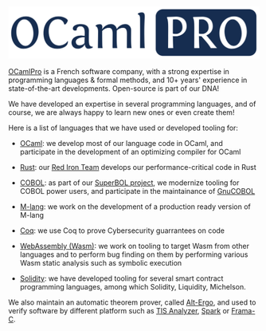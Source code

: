 ![OCamlPro Logo](https://github.com/OCamlPro/.github/raw/master/profile/logo.png)

[OCamlPro](https://ocamlpro.com) is a French software company, with a
strong expertise in programming languages & formal methods, and 10+
years' experience in state-of-the-art developments. Open-source is
part of our DNA!

We have developed an expertise in several programming languages, and
of course, we are always happy to learn new ones or even create them!

Here is a list of languages that we have used or developed tooling
for:

* [OCaml](https://ocaml.org): we develop most of our language code in
  OCaml, and participate in the development of an optimizing compiler
  for OCaml

* [Rust](https://www.rust-lang.org/fr): our [Red Iron
  Team](https://red-iron.eu) develops our performance-critical code in
  Rust

* [COBOL](https://wikipedia.org/wiki/Cobol): as part of our [SuperBOL project](https://get-superbol.com), we modernize tooling for COBOL power users, and participate in the maintainance of [GnuCOBOL](https://github.com/OCamlPro/gnucobol)

* [M-lang](https://mlanguage.github.io/mlang/mlang/index.html): we work on the development of a production ready version of M-lang

* [Coq](https://coq.inria.fr/): we use Coq to prove Cybersecurity
  guarrantees on code

* [WebAssembly (Wasm)](https://webassembly.org/): we work on tooling
  to target Wasm from other languages and to perform bug finding on them
  by performing various Wasm static analysis such as symbolic execution

* [Solidity](https://soliditylang.org/): we have developed tooling for
  several smart contract programming languages, among which Solidity,
  Liquidity, Michelson.

We also maintain an automatic theorem prover, called
[Alt-Ergo](https://github.com/OCamlPro/alt-ergo), and used to verify
software by different platform such as [TIS
Analyzer](https://trust-in-soft.com/),
[Spark](https://www.adacore.com/about-spark) or
[Frama-C](https://frama-c.com/).
